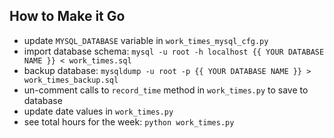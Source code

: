 ## How to Make it Go

- update `MYSQL_DATABASE` variable in `work_times_mysql_cfg.py`
- import database schema: `mysql -u root -h localhost {{ YOUR DATABASE NAME }} < work_times.sql`
- backup database: `mysqldump -u root -p {{ YOUR DATABASE NAME }} > work_times_backup.sql`
- un-comment calls to `record_time` method in `work_times.py` to save to database
- update date values in `work_times.py`
- see total hours for the week: `python work_times.py`
